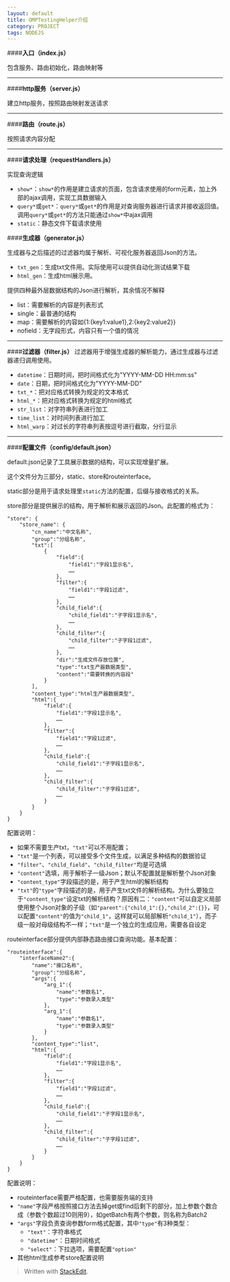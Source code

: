 ```yaml
---
layout: default
title: OMPTestingHelper介绍
category: PROJECT
tags: NODEJS
---
```


####**入口（index.js）**

包含服务、路由初始化，路由映射等

---
####**http服务（server.js）**

建立http服务，按照路由映射发送请求

---
####**路由（route.js）**

按照请求内容分配

<!-- excerpt -->

---
####**请求处理（requestHandlers.js）**

实现查询逻辑

*	`show*`：`show*`的作用是建立请求的页面，包含请求使用的form元素，加上外部的ajax调用，实现工具数据输入
*	`query*`或`get*`：`query*`或`get*`的作用是对查询服务器进行请求并接收返回值。调用`query*`或`get*`的方法只能通过`show*`中ajax调用
*	`static`：静态文件下载请求使用

####**生成器（generator.js）**

生成器与之后描述的过滤器均属于解析、可视化服务器返回Json的方法。

*	`txt_gen`：生成txt文件用。实际使用可以提供自动化测试结果下载
*	`html_gen`：生成html展示用。

提供四种最外层数据结构的Json进行解析，其余情况不解释

*	list：需要解析的内容是列表形式
*	single：最普通的结构
*	map：需要解析的内容如{1:{key1:value1},2:{key2:value2}}
*	nofield：无字段形式，内容只有一个值的情况

---
####**过滤器（filter.js）**
过滤器用于增强生成器的解析能力，通过生成器与过滤器递归调用使用。

*	`datetime`：日期时间，把时间格式化为"YYYY-MM-DD HH:mm:ss"
*	`date`：日期，把时间格式化为"YYYY-MM-DD"
*	`txt_*`：把对应格式转换为规定的文本格式
*	`html_*`：把对应格式转换为规定的html格式
*	`str_list`：对字符串列表进行加工
*	`time_list`：对时间列表进行加工
*	`html_warp`：对过长的字符串列表按逗号进行截取，分行显示

---
####**配置文件（config/default.json）**

default.json记录了工具展示数据的结构，可以实现增量扩展。

这个文件分为三部分，static、store和routeinterface。

static部分是用于请求处理里`static`方法的配置，后缀与接收格式的关系。

store部分是提供展示的结构，用于解析和展示返回的Json。此配置的格式为：

```
"store": {
	"store_name": {
		"cn_name":"中文名称",
		"group":"分组名称",
		"txt":[
			{
				"field":{
					"field1":"字段1显示名",
					……
				},
				"filter":{
					"field1":"字段1过滤",
					……
				},
				"child_field":{
					"child_field1":"子字段1显示名",
					……
				},
				"child_filter":{
					"child_filter":"子字段1过滤",
					……
				},
				"dir":"生成文件存放位置",
				"type":"txt生产器数据类型",
				"content":"需要转换的内容段"
			}
		],
		"content_type":"html生产器数据类型",
		"html":{
			"field":{
				"field1":"字段1显示名",
				……
			},
			"filter":{
				"field1":"字段1过滤",
				……
			},
			"child_field":{
				"child_field1":"子字段1显示名",
				……
			},
			"child_filter":{
				"child_filter":"子字段1过滤",
				……
			}
		}
	}
}
```

配置说明：

*	如果不需要生产txt，`"txt"`可以不用配置；
*	`"txt"`是一个列表，可以接受多个文件生成，以满足多种结构的数据验证
*	`"filter"`、`"child_field"`、`"child_filter"`均是可选填
*	`"content"`选填，用于解析子一级Json；默认不配置就是解析整个Json对象
*	`"content_type"`字段描述的是，用于产生html的解析结构
*	`"txt"`的`"type"`字段描述的是，用于产生txt文件的解析结构。为什么要独立于`"content_type"`设定txt的解析结构？原因有二：`"content"`可以自定义局部使用整个Json对象的子级（如`"parent":{"child_1":{},"child_2":{}}`，可以配置`"content"`的值为`"child_1"`，这样就可以局部解析`"child_1"`），而子级一般对母级结构不一样；`"txt"`是一个独立的生成应用，需要各自设定

routeinterface部分提供内部静态路由接口查询功能。基本配置：

```
"routeinterface":{
	"interfaceName2":{
		"name":"接口名称",
		"group":"分组名称",
		"args":{
			"arg_1":{
				"name":"参数名1",
				"type":"参数录入类型"
			},
			"arg_1":{
				"name":"参数名1",
				"type":"参数录入类型"
			}
		},
		"content_type":"list",
		"html":{
			"field":{
				"field1":"字段1显示名",
				……
			},
			"filter":{
				"field1":"字段1过滤",
				……
			},
			"child_field":{
				"child_field1":"子字段1显示名",
				……
			},
			"child_filter":{
				"child_filter":"子字段1过滤",
				……
			}
		}
	}
}
```

配置说明：

*	routeinterface需要严格配置，也需要服务端的支持
*	`"name"`字段严格按照接口方法去掉get或find后剩下的部分，加上参数个数合成（参数个数超过10则用9），如getBatch有两个参数，则名称为Batch2
*	`"args"`字段负责查询参数form格式配置，其中`"type"`有3种类型：
	*	`"text"`：字符串格式
	*	`"datetime"`：日期时间格式
	*	`"select"`：下拉选项，需要配置`"option"`
*	其他html生成参考store配置说明

> Written with [StackEdit](https://stackedit.io/).